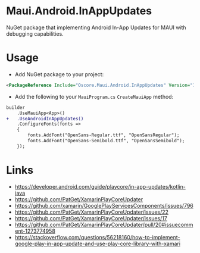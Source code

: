 # Maui.Android.InAppUpdates
NuGet package that implementing Android In-App Updates for MAUI with debugging capabilities.

# Usage
- Add NuGet package to your project:
```xml
<PackageReference Include="Oscore.Maui.Android.InAppUpdates" Version="1.0.0" />
```
- Add the following to your `MauiProgram.cs` `CreateMauiApp` method:
```diff
builder
    .UseMauiApp<App>()
+   .UseAndroidInAppUpdates()
    .ConfigureFonts(fonts =>
    {
        fonts.AddFont("OpenSans-Regular.ttf", "OpenSansRegular");
        fonts.AddFont("OpenSans-Semibold.ttf", "OpenSansSemibold");
    });
```

# Links
- https://developer.android.com/guide/playcore/in-app-updates/kotlin-java
- https://github.com/PatGet/XamarinPlayCoreUpdater
- https://github.com/xamarin/GooglePlayServicesComponents/issues/796
- https://github.com/PatGet/XamarinPlayCoreUpdater/issues/22
- https://github.com/PatGet/XamarinPlayCoreUpdater/issues/17
- https://github.com/PatGet/XamarinPlayCoreUpdater/pull/20#issuecomment-1273774958
- https://stackoverflow.com/questions/56218160/how-to-implement-google-play-in-app-update-and-use-play-core-library-with-xamari